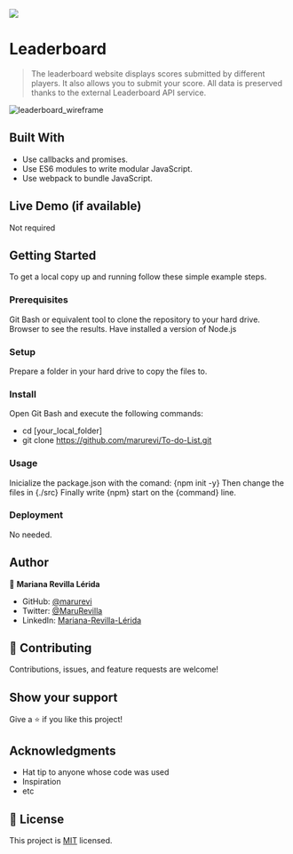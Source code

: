 ![](https://img.shields.io/badge/Microverse-blueviolet)

# Leaderboard

> The leaderboard website displays scores submitted by different players. It also allows you to submit your score. All data is preserved thanks to the external Leaderboard API service.

![leaderboard_wireframe](https://user-images.githubusercontent.com/92180054/167676270-71206b20-8056-430b-a772-072bff20320f.png)



## Built With

- Use callbacks and promises.
- Use ES6 modules to write modular JavaScript.
- Use webpack to bundle JavaScript.

## Live Demo (if available)

Not required

## Getting Started

To get a local copy up and running follow these simple example steps.

### Prerequisites

Git Bash or equivalent tool to clone the repository to your hard drive.
Browser to see the results.
Have installed a version of Node.js

### Setup

Prepare a folder in your hard drive to copy the files to.

### Install

Open Git Bash and execute the following commands:
- cd [your_local_folder]
- git clone https://github.com/marurevi/To-do-List.git

### Usage

Inicialize the package.json with the comand: 
{npm init -y}
Then change the files in {./src}
Finally write {npm} start on the {command} line.

### Deployment

No needed.

## Author

👤 **Mariana Revilla Lérida**

- GitHub: [@marurevi](https://github.com/marurevi)
- Twitter: [@MaruRevilla](https://twitter.com/MaruRevilla)
- LinkedIn: [Mariana-Revilla-Lérida](https://linkedin.com/in/mariana-revilla-lérida-a12aba143)

## 🤝 Contributing

Contributions, issues, and feature requests are welcome!

## Show your support

Give a ⭐️ if you like this project!

## Acknowledgments

- Hat tip to anyone whose code was used
- Inspiration
- etc

## 📝 License

This project is [MIT](./MIT.md) licensed.
